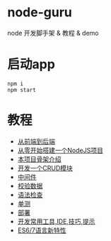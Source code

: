 # node-guru

node 开发脚手架 & 教程 & demo

# 启动app
```
npm i
npm start
```
# 教程

* [从前端到后端](guide/01_why_node.md)
* [从零开始搭建一个NodeJS项目](guide/02_get_started_with_zero.md)
* [本项目骨架介绍](guide/03_about_guru.md)
* [开发一个CRUD模块](guide/04_CRUD.md)
* [中间件](guide/05_middleware.md)
* [校验数据](guide/06_vaildate.md)
* [语法检查](guide/07_lint.md)
* [单测](guide/08_test.md)
* [部署](guide/09_deploy.md)
* [开发常用工具,IDE,技巧,提示](guide/10_misc.md)
* [ES6/7语言新特性](guide/11_ES_7_new_feature.md)
